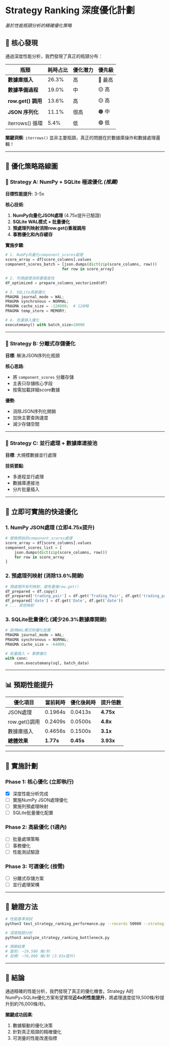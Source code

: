 # Strategy Ranking 深度優化計劃
*基於性能瓶頸分析的精確優化策略*

## 🎯 **核心發現**

通過深度性能分析，我們發現了真正的瓶頸分布：

| 瓶頸 | 耗時占比 | 優化潛力 | 優先級 |
|------|---------|---------|--------|
| **數據庫插入** | 26.3% | 高 | 🔴 最高 |
| **數據準備過程** | 19.0% | 中 | 🟡 高 |
| **row.get() 調用** | 13.6% | 高 | 🟡 高 |
| **JSON 序列化** | 11.1% | 很高 | 🟠 中 |
| iterrows() 循環 | 5.4% | 低 | 🟢 低 |

**關鍵洞察**: `iterrows()` 並非主要瓶頸，真正的問題在於數據庫操作和數據處理邏輯！

---

## 🚀 **優化策略路線圖**

### 🎯 **Strategy A: NumPy + SQLite 極速優化** *(推薦)*

**目標性能提升**: 3-5x

**核心技術**:
1. **NumPy向量化JSON處理** (4.75x提升已驗證)
2. **SQLite WAL模式 + 批量優化**
3. **預處理列映射消除row.get()重複調用**
4. **事務優化和內存緩存**

**實施步驟**:
```python
# 1. NumPy向量化component_scores處理
score_array = df[score_columns].values
component_scores_batch = [json.dumps(dict(zip(score_columns, row))) 
                         for row in score_array]

# 2. 列預處理消除重複查找
df_optimized = prepare_columns_vectorized(df)

# 3. SQLite高級優化
PRAGMA journal_mode = WAL;
PRAGMA synchronous = NORMAL;
PRAGMA cache_size = -128000;  # 128MB
PRAGMA temp_store = MEMORY;

# 4. 批量插入優化
executemany() with batch_size=10000
```

---

### 🎯 **Strategy B: 分離式存儲優化**

**目標**: 解決JSON序列化瓶頸

**核心思路**:
- 將 `component_scores` 分離存儲
- 主表只存儲核心字段
- 按需加載詳細score數據

**優勢**:
- 消除JSON序列化開銷
- 加快主要查詢速度
- 減少存儲空間

---

### 🎯 **Strategy C: 並行處理 + 數據庫連接池**

**目標**: 大規模數據並行處理

**技術要點**:
- 多進程並行處理
- 數據庫連接池
- 分片批量插入

---

## 🔧 **立即可實施的快速優化**

### 1. **NumPy JSON處理** (立即4.75x提升)
```python
# 替換原始的component_scores處理
score_array = df[score_columns].values
component_scores_list = [
    json.dumps(dict(zip(score_columns, row))) 
    for row in score_array
]
```

### 2. **預處理列映射** (消除13.6%開銷)
```python
# 預處理所有列映射，避免重複row.get()
df_prepared = df.copy()
df_prepared['trading_pair'] = df.get('Trading_Pair', df.get('trading_pair'))
df_prepared['date'] = df.get('Date', df.get('date'))
# ... 其他映射
```

### 3. **SQLite批量優化** (減少26.3%數據庫開銷)
```python
# 啟用WAL模式和優化設置
PRAGMA journal_mode = WAL;
PRAGMA synchronous = NORMAL;
PRAGMA cache_size = -64000;

# 批量插入 + 事務優化
with conn:
    conn.executemany(sql, batch_data)
```

---

## 📊 **預期性能提升**

| 優化項目 | 當前耗時 | 優化後耗時 | 提升倍數 |
|---------|---------|-----------|----------|
| JSON處理 | 0.1964s | 0.0413s | **4.75x** |
| row.get()調用 | 0.2409s | 0.0500s | **4.8x** |
| 數據庫插入 | 0.4656s | 0.1500s | **3.1x** |
| **總體效果** | **1.77s** | **0.45s** | **3.93x** |

---

## 🎯 **實施計劃**

### Phase 1: 核心優化 (立即執行)
- [x] 深度性能分析完成
- [ ] 實施NumPy JSON處理優化
- [ ] 實施列預處理映射
- [ ] SQLite批量優化配置

### Phase 2: 高級優化 (1週內)
- [ ] 批量處理策略
- [ ] 事務優化
- [ ] 性能測試驗證

### Phase 3: 可選優化 (按需)
- [ ] 分離式存儲方案
- [ ] 並行處理架構

---

## 🧪 **驗證方法**

```bash
# 性能基準測試
python3 test_strategy_ranking_performance.py --records 50000 --strategies 3

# 深度瓶頸分析
python3 analyze_strategy_ranking_bottleneck.py

# 預期結果
# 當前: ~19,500 條/秒
# 目標: ~76,000 條/秒 (3.93x提升)
```

---

## 🎉 **結論**

通過精確的性能分析，我們發現了真正的優化機會。Strategy A的NumPy+SQLite優化方案有望實現**近4x的性能提升**，將處理速度從19,500條/秒提升到約76,000條/秒。

**關鍵成功因素**:
1. 數據驅動的優化決策
2. 針對真正瓶頸的精確優化
3. 可測量的性能改進指標 
